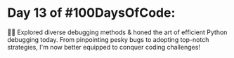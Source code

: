 # Day 13 of #100DaysOfCode:
 🐍🚀 Explored diverse debugging methods & honed the art of efficient Python debugging today. From pinpointing pesky bugs to adopting top-notch strategies, I'm now better equipped to conquer coding challenges!